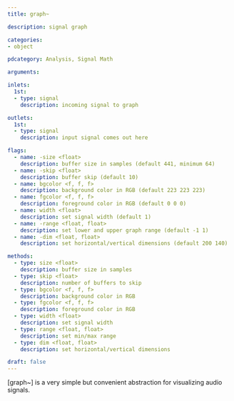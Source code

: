 ```yaml
---
title: graph~

description: signal graph

categories:
- object

pdcategory: Analysis, Signal Math

arguments:

inlets:
  1st:
  - type: signal
    description: incoming signal to graph

outlets:
  1st:
  - type: signal
    description: input signal comes out here

flags:
  - name: -size <float>
    description: buffer size in samples (default 441, minimum 64)
  - name: -skip <float>
    description: buffer skip (default 10)
  - name: bgcolor <f, f, f>
    description: background color in RGB (default 223 223 223)
  - name: fgcolor <f, f, f>
    description: foreground color in RGB (default 0 0 0)
  - name: width <float>
    description: set signal width (default 1)
  - name: -range <float, float>
    description: set lower and upper graph range (default -1 1)
  - name: -dim <float, float>
    description: set horizontal/vertical dimensions (default 200 140)

methods:
  - type: size <float>
    description: buffer size in samples
  - type: skip <float>
    description: number of buffers to skip
  - type: bgcolor <f, f, f>
    description: background color in RGB
  - type: fgcolor <f, f, f>
    description: foreground color in RGB
  - type: width <float>
    description: set signal width
  - type: range <float, float>
    description: set min/max range
  - type: dim <float, float>
    description: set horizontal/vertical dimensions

draft: false
---
```


[graph~] is a very simple but convenient abstraction for visualizing audio signals.

